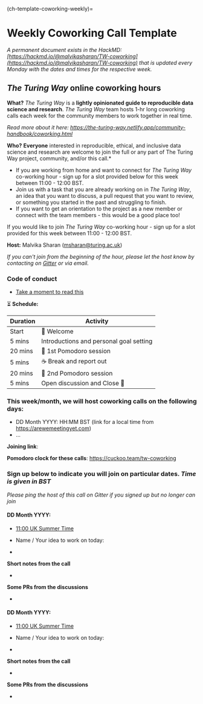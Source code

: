 (ch-template-coworking-weekly)=
# Weekly Coworking Call Template

*A permanent document exists in the HackMD: [https://hackmd.io/@malvikasharan/TW-coworking](https://hackmd.io/@malvikasharan/TW-coworking) that is updated every Monday with the dates and times for the respective week.*

## _The Turing Way_ online coworking hours

**What?** _The Turing Way_ is a **lightly opinionated guide to reproducible data science and research**.
_The Turing Way_ team hosts 1-hr long coworking calls each week for the community members to work together in real time.

*Read more about it here: https://the-turing-way.netlify.app/community-handbook/coworking.html*

**Who?** **Everyone** interested in reproducible, ethical, and inclusive data science and research are welcome to join the full or any part of The Turing Way project, community, and/or this call.*
* If you are working from home and want to connect for _The Turing Way_ co-working hour - sign up for a slot provided below for this week between 11:00 - 12:00 BST.
* Join us with a task that you are already working on in _The Turing Way_, an idea that you want to discuss, a pull request that you want to review, or something you started in the past and struggling to finish.
* If you want to get an orientation to the project as a new member or connect with the team members - this would be a good place too!

If you would like to join _The Turing Way_ co-working hour - sign up for a slot provided for this week between 11:00 - 12:00 BST.

**Host:** Malvika Sharan (msharan@turing.ac.uk)

*If you can't join from the beginning of the hour, please let the host know by contacting on [Gitter](https://gitter.im/alan-turing-institute/the-turing-way) or via email.*

### Code of conduct

* [Take a moment to read this](https://github.com/alan-turing-institute/the-turing-way/blob/main/CODE_OF_CONDUCT.md)

:hourglass_flowing_sand: **Schedule:**

| Duration | Activity |
| ---- | -------- |
| Start | 👋 Welcome |
| 5 mins | Introductions and personal goal setting |
| 20 mins | 🍅 1st Pomodoro session |
| 5 mins | ☕️ Break and report out |
| 20 mins | 🍅 2nd Pomodoro session |
| 5 mins | Open discussion and Close 👋 |

### This week/month, we will host coworking calls on the following days:

- DD Month YYYY: HH:MM BST (link for a local time from https://arewemeetingyet.com)
- ...

**Joining link**: <Provide a Zoom link>

**Pomodoro clock for these calls**: https://cuckoo.team/tw-coworking

### Sign up below to indicate you will join on particular dates. *Time is given in BST*

*Please ping the host of this call on Gitter if you signed up but no longer can join*

#### DD Month YYYY:

- [11:00 UK Summer Time](https://arewemeetingyet.com/London/2020-06-02/11:00/TW-coworking)

- Name / Your idea to work on today:
-

**Short notes from the call**

-

**Some PRs from the discussions**

-

#### DD Month YYYY:

- [11:00 UK Summer Time](https://arewemeetingyet.com/London/2020-06-02/11:00/TW-coworking)

- Name / Your idea to work on today:
-

**Short notes from the call**

-

**Some PRs from the discussions**

-
